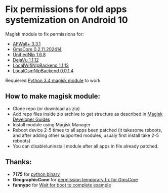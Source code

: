 # Fix permissions for old apps systemization on Android 10

Magisk module to fix permissions for:

* [AFWall+ 3.3.1](https://github.com/McPcholkin/afwall_installer)
* [GmsCore 0.2.11.202414](https://github.com/McPcholkin/microG_installer_Q)
* [UnifiedNlp 1.6.8](https://github.com/McPcholkin/unifiednlp_installer)
* [DejaVu 1.1.12](https://github.com/McPcholkin/dejavu_installer)
* [LocalWifiNlpBackend 1.1.13](https://github.com/McPcholkin/local_wifi_nlp_backend_installer)
* [LocalGsmNlpBackend 0.0.1.4](https://github.com/McPcholkin/local_wifi_gsm_backend_installer)

Requiered [Python 3.4 magisk module](https://github.com/McPcholkin/python_installer_for_android) to work

## How to make magisk module:
- Clone repo (or download as zip)
- Add repo files inside zip archive to get structure as described in [Magisk Developer Guides](https://topjohnwu.github.io/Magisk/guides.html)  
- Install module using Magisk Manager
- Reboot device 2-5 times to all apps been patched (it takesome reboots, and after adding other supported modules, usualy first install take 2-5 reboots)
- You can disable\uninstall module after all apps in file already patched.

## Thanks:
- **7175** for [python binary](https://forum.xda-developers.com/android/software-hacking/scripting-python-static-2-7-8-3-4-2-t2958679) 
- **GeographicCone** for [permission temporary fix for GmsCore](https://github.com/microg/android_packages_apps_GmsCore/issues/1099#issuecomment-664419033)
- **funnypc** for [Wait for boot to complete example](https://forum.xda-developers.com/showpost.php?p=80023043&postcount=6&__cf_chl_jschl_tk__=724d6e8b8379b1a2f40fd052407acac7cabe5592-1596478744-0-AcUXl-ADKDR7hBZYFjpPvyFP3np4nlu1Qu-M7BvpzmloKo3HJZtn8nlsOUKVzWXbAEjI0bLwx_HYkbYx23LeSaWTkkCvQEZq0S6QYyKEsuhXpSjkLYAW8DxWsn1747ote9UNOzQdZJLclrNvZCEDFjRdOrQRGJSm3Kx38XkANVc-cpFejP4ifbvyeGRVbUiH78CR1jyoX0kFbhGUheHho5H-652OKa0GgY5tAiy_5OB3SXYkIvQFGJlecAtSW_JCy3DLdngeujP3CwlSO1uIlffW8MhtO33-76_buF9R4TW4bRO_TC3nCeXqE0gb_4fjX_nQC_0tG3qUmdZH_9SPotFrDZ5Ptxyk4oJYYNq1rrFLaL3TfSLu-my2YlXR-RBBDg)


